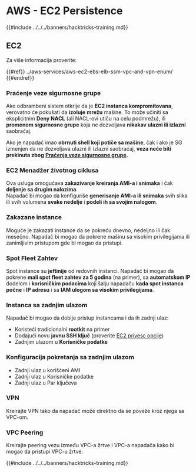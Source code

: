 # AWS - EC2 Persistence

{{#include ../../../banners/hacktricks-training.md}}

## EC2

Za više informacija proverite:

{{#ref}}
../aws-services/aws-ec2-ebs-elb-ssm-vpc-and-vpn-enum/
{{#endref}}

### Praćenje veze sigurnosne grupe

Ako odbrambeni sistem otkrije da je **EC2 instanca kompromitovana**, verovatno će pokušati da **izoluje** **mrežu** mašine. To može učiniti sa eksplicitnim **Deny NACL** (ali NACL-ovi utiču na celu podmrežu), ili **promenom sigurnosne grupe** koja ne dozvoljava **nikakav ulazni ili izlazni** saobraćaj.

Ako je napadač imao **obrnuti shell koji potiče sa mašine**, čak i ako je SG izmenjen da ne dozvoljava ulazni ili izlazni saobraćaj, **veza neće biti prekinuta zbog** [**Praćenja veze sigurnosne grupe**](https://docs.aws.amazon.com/AWSEC2/latest/UserGuide/security-group-connection-tracking.html)**.**

### EC2 Menadžer životnog ciklusa

Ova usluga omogućava **zakazivanje** **kreiranja AMI-a i snimaka** i čak **deljenje sa drugim nalozima**.\
Napadač bi mogao da konfiguriše **generisanje AMI-a ili snimaka** svih slika ili svih volumena **svake nedelje** i **podeli ih sa svojim nalogom**.

### Zakazane instance

Moguće je zakazati instance da se pokreću dnevno, nedeljno ili čak mesečno. Napadač bi mogao da pokrene mašinu sa visokim privilegijama ili zanimljivim pristupom gde bi mogao da pristupi.

### Spot Fleet Zahtev

Spot instance su **jeftinije** od redovnih instanci. Napadač bi mogao da pokrene **mali spot fleet zahtev za 5 godina** (na primer), sa **automatskom IP** dodelom i **korisničkim podacima** koji šalju napadaču **kada spot instanca počne** i **IP adresu** i sa **IAM ulogom sa visokim privilegijama**.

### Instanca sa zadnjim ulazom

Napadač bi mogao da dobije pristup instancama i da ih zadnji ulaz:

- Koristeći tradicionalni **rootkit** na primer
- Dodajući novu **javnu SSH ključ** (proverite [EC2 privesc opcije](../aws-privilege-escalation/aws-ec2-privesc.md))
- Zadnjim ulazom u **Korisničke podatke**

### **Konfiguracija pokretanja sa zadnjim ulazom**

- Zadnji ulaz u korišćeni AMI
- Zadnji ulaz u Korisničke podatke
- Zadnji ulaz u Par ključeva

### VPN

Kreirajte VPN tako da napadač može direktno da se poveže kroz njega sa VPC-om.

### VPC Peering

Kreirajte peering vezu između VPC-a žrtve i VPC-a napadača kako bi mogao da pristupi VPC-u žrtve.

{{#include ../../../banners/hacktricks-training.md}}
